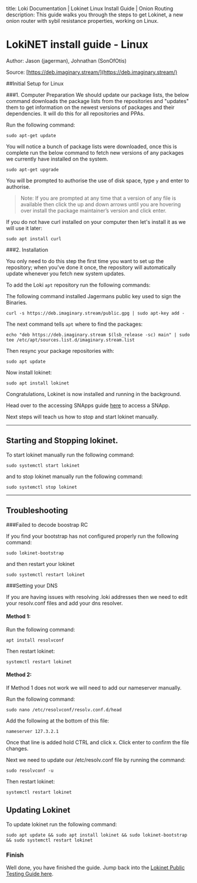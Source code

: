 title: Loki Documentation | Lokinet Linux Install Guide | Onion Routing
description: This guide walks you through the steps to get Lokinet, a new onion router with sybil resistance properties, working on Linux.

# LokiNET install guide - Linux
Author: Jason (jagerman), Johnathan (SonOfOtis)

Source: [https://deb.imaginary.stream/](https://deb.imaginary.stream/)

##Initial Setup for Linux

###1. Computer Preparation
We should update our package lists, the below command downloads the package lists from the repositories and "updates" them to get information on the newest versions of packages and their dependencies. It will do this for all repositories and PPAs.

Run the following command:

```
sudo apt-get update
```

You will notice a bunch of package lists were downloaded, once this is complete run the below command to fetch new versions of any packages we currently have installed on the system.

```
sudo apt-get upgrade
```

You will be prompted to authorise the use of disk space, type `y` and enter to authorise.

> Note: If you are prompted at any time that a version of any file is available then click the up and down arrows until you are hovering over install the package maintainer’s version and click enter.

If you do not have curl installed on your computer then let's install it as we will use it later:

```
sudo apt install curl
```

###2. Installation

You only need to do this step the first time you want to set up the repository; when you've done it once, the repository will automatically update whenever you fetch new system updates.

To add the Loki `apt` repository run the following commands:

The following command installed Jagermans public key used to sign the Binaries.

```
curl -s https://deb.imaginary.stream/public.gpg | sudo apt-key add -
```

The next command tells `apt` where to find the packages:

```
echo "deb https://deb.imaginary.stream $(lsb_release -sc) main" | sudo tee /etc/apt/sources.list.d/imaginary.stream.list
```

Then resync your package repositories with:

```
sudo apt update
```
Now install lokinet:

```
sudo apt install lokinet
```

Congratulations, Lokinet is now installed and running in the background. 

Head over to the accessing SNApps guide [here](../PublicTestingGuide/#2-accessing-snapps) to access a SNApp.

Next steps will teach us how to stop and start lokinet manually.

--- 

## Starting and Stopping lokinet.

To start lokinet manually run the following command:

```
sudo systemctl start lokinet
```

and to stop lokinet manually run the following command:

```
sudo systemctl stop lokinet
```

---

## Troubleshooting

###Failed to decode boostrap RC

If you find your bootstrap has not configured properly run the following command:
```
sudo lokinet-bootstrap
```

and then restart your lokinet

```
sudo systemctl restart lokinet
```

###Setting your DNS 

If you are having issues with resolving .loki addresses then we need to edit your resolv.conf files and add your dns resolver.

#### Method 1:

Run the following command:
```
apt install resolvconf
```

Then restart lokinet:

```
systemctl restart lokinet
```

#### Method 2:
If Method 1 does not work we will need to add our nameserver manually.

Run the following command: 

```
sudo nano /etc/resolvconf/resolv.conf.d/head
```

Add the following at the bottom of this file:

```
nameserver 127.3.2.1
```

Once that line is added hold CTRL and click x. 
Click enter to confirm the file changes.

Next we need to update our /etc/resolv.conf file by running the command:

```
sudo resolvconf -u
```

Then restart lokinet:

```
systemctl restart lokinet
```
## Updating Lokinet


To update lokinet run the following command:

```
sudo apt update && sudo apt install lokinet && sudo lokinet-bootstrap && sudo systemctl restart lokinet
```

### Finish

Well done, you have finished the guide. Jump back into the [Lokinet Public Testing Guide here](../PublicTestingGuide/#2-accessing-snapps).



